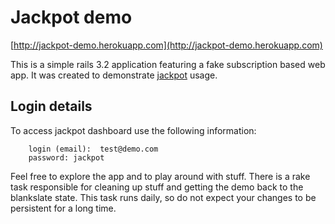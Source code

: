 # Jackpot demo

[http://jackpot-demo.herokuapp.com](http://jackpot-demo.herokuapp.com)

This is a simple rails 3.2 application featuring a fake subscription based web app. It was created to demonstrate [jackpot](http://github.com/pellegrino/jackpot) usage. 


## Login details

To access jackpot dashboard use the following information:

        login (email):  test@demo.com
        password: jackpot

Feel free to explore the app and to play around with stuff. There is a rake task responsible for cleaning up stuff and getting the demo back to the blankslate state. This task runs daily, so do not expect your changes to be persistent for a long time.
